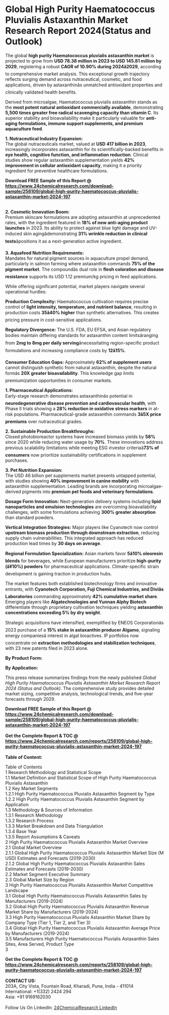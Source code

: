 <h1>Global High Purity Haematococcus Pluvialis Astaxanthin Market Research Report 2024(Status and Outlook)</h1><p>The global <strong>high purity Haematococcus pluvialis astaxanthin market</strong> is projected to grow from <strong>USD 78.38 million in 2023 to USD 145.81 million by 2029</strong>, registering a robust <strong>CAGR of 10.90% during 2024â2029</strong>, according to comprehensive market analysis. This exceptional growth trajectory reflects surging demand across nutraceutical, cosmetic, and food applications, driven by astaxanthinâs unmatched antioxidant properties and clinically validated health benefits.</p><p>Derived from microalgae, Haematococcus pluvialis astaxanthin stands as the <strong>most potent natural antioxidant commercially available</strong>, demonstrating <strong>5,500 times greater free radical scavenging capacity than vitamin C</strong>. Its superior stability and bioavailability make it particularly valuable for <strong>anti-aging formulations, immune support supplements, and premium aquaculture feed</strong>.</p><p><strong>1. Nutraceutical Industry Expansion:</strong><br>
The global nutraceuticals market, valued at <strong>USD 417 billion in 2023</strong>, increasingly incorporates astaxanthin for its scientifically-backed benefits in <strong>eye health, cognitive function, and inflammation reduction</strong>. Clinical studies show regular astaxanthin supplementation yields <strong>42% improvement in cellular antioxidant capacity</strong>, making it a priority ingredient for preventive healthcare formulations.</p><div><b>Download FREE Sample of this Report @ 
            <a href="https://www.24chemicalresearch.com/download-sample/258109/global-high-purity-haematococcus-pluvialis-astaxanthin-market-2024-197">
            https://www.24chemicalresearch.com/download-sample/258109/global-high-purity-haematococcus-pluvialis-astaxanthin-market-2024-197</a></b></div><br><p><strong>2. Cosmetic Innovation Boom:</strong><br>
Premium skincare formulations are adopting astaxanthin at unprecedented rates, with the ingredient featured in <strong>18% of new anti-aging product launches</strong> in 2023. Its ability to protect against blue light damage and UV-induced skin agingâdemonstrating <strong>31% wrinkle reduction in clinical tests</strong>âpositions it as a next-generation active ingredient.</p><p><strong>3. Aquafeed Nutrition Requirements:</strong><br>
Mandates for natural pigment sources in aquaculture propel demand, particularly in salmon farming where astaxanthin commands <strong>75% of the pigment market</strong>. The compoundâs dual role in <strong>flesh coloration and disease resistance</strong> supports its USD 1.12 premium/kg pricing in feed applications.</p><p>While offering significant potential, market players navigate several operational hurdles:</p><p><strong>Production Complexity:</strong> Haematococcus cultivation requires precise control of <strong>light intensity, temperature, and nutrient balance</strong>, resulting in production costs <strong>35â40% higher</strong> than synthetic alternatives. This creates pricing pressure in cost-sensitive applications.</p><p><strong>Regulatory Divergence:</strong> The U.S. FDA, EU EFSA, and Asian regulatory bodies maintain differing standards for astaxanthin content limitsâranging from <strong>2mg to 8mg per daily serving</strong>ânecessitating region-specific product formulations and increasing compliance costs by <strong>12â15%</strong>.</p><p><strong>Consumer Education Gaps:</strong> Approximately <strong>62% of supplement users</strong> cannot distinguish synthetic from natural astaxanthin, despite the natural formâs <strong>20X greater bioavailability</strong>. This knowledge gap limits premiumization opportunities in consumer markets.</p><p><strong>1. Pharmaceutical Applications:</strong><br>
Early-stage research demonstrates astaxanthinâs potential in <strong>neurodegenerative disease prevention and cardiovascular health</strong>, with Phase II trials showing a <strong>28% reduction in oxidative stress markers</strong> in at-risk populations. Pharmaceutical-grade astaxanthin commands <strong>3â5X price premiums</strong> over nutraceutical grades.</p><p><strong>2. Sustainable Production Breakthroughs:</strong><br>
Closed photobioreactor systems have increased biomass yields by <strong>58%</strong> since 2020 while reducing water usage by <strong>70%</strong>. These innovations address previous scalability limitations while meeting ESG investor criteriaâ<strong>73% of consumers</strong> now prioritize sustainability certifications in supplement purchases.</p><p><strong>3. Pet Nutrition Expansion:</strong><br>
The USD 46 billion pet supplements market presents untapped potential, with studies showing <strong>40% improvement in canine mobility</strong> with astaxanthin supplementation. Leading brands are incorporating microalgae-derived pigments into <strong>premium pet foods and veterinary formulations</strong>.</p><p><strong>Dosage Form Innovation:</strong> Next-generation delivery systems including <strong>lipid nanoparticles and emulsion technologies</strong> are overcoming bioavailability challenges, with some formulations achieving <strong>300% greater absorption</strong> than standard powders.</p><p><strong>Vertical Integration Strategies:</strong> Major players like Cyanotech now control <strong>upstream biomass production through downstream extraction</strong>, reducing supply chain vulnerabilities. This integrated approach has reduced production lead times by <strong>30 days on average</strong>.</p><p><strong>Regional Formulation Specialization:</strong> Asian markets favor <strong>5â10% oleoresin blends</strong> for beverages, while European manufacturers prioritize <strong>high-purity (â¥10%) powders</strong> for pharmaceutical applications. Climate-specific strain development is gaining traction in production hubs.</p><p>The market features both established biotechnology firms and innovative entrants, with <strong>Cyanotech Corporation, Fuji Chemical Industries, and Diviâs Laboratories</strong> commanding approximately <strong>42% cumulative market share</strong>. Emerging players like <strong>Algatechnologies and Yunnan Alphy Biotech</strong> differentiate through proprietary cultivation techniques yielding <strong>astaxanthin concentrations exceeding 5% by dry weight</strong>.</p><p>Strategic acquisitions have intensified, exemplified by ENEOS Corporationâs 2023 purchase of a <strong>15% stake in astaxanthin producer Algamo</strong>, signaling energy companiesâ interest in algal bioactives. IP portfolios now concentrate on <strong>extraction methodologies and stabilization techniques</strong>, with 23 new patents filed in 2023 alone.</p><p><strong>By Product Form:</strong></p><p><strong>By Application:</strong></p><p>This press release summarizes findings from the newly published <em>Global High Purity Haematococcus Pluvialis Astaxanthin Market Research Report 2024 (Status and Outlook)</em>. The comprehensive study provides detailed market sizing, competitive analysis, technological trends, and five-year forecasts through 2029.</p><div><b>Download FREE Sample of this Report @ 
            <a href="https://www.24chemicalresearch.com/download-sample/258109/global-high-purity-haematococcus-pluvialis-astaxanthin-market-2024-197">
            https://www.24chemicalresearch.com/download-sample/258109/global-high-purity-haematococcus-pluvialis-astaxanthin-market-2024-197</a></b></div><br><div><b>Get the Complete Report & TOC @ 
            <a href="https://www.24chemicalresearch.com/reports/258109/global-high-purity-haematococcus-pluvialis-astaxanthin-market-2024-197">
            https://www.24chemicalresearch.com/reports/258109/global-high-purity-haematococcus-pluvialis-astaxanthin-market-2024-197</a></b></div><br>
            <b>Table of Content:</b><p>Table of Contents<br />
1 Research Methodology and Statistical Scope<br />
1.1 Market Definition and Statistical Scope of High Purity Haematococcus Pluvialis Astaxanthin<br />
1.2 Key Market Segments<br />
1.2.1 High Purity Haematococcus Pluvialis Astaxanthin Segment by Type<br />
1.2.2 High Purity Haematococcus Pluvialis Astaxanthin Segment by Application<br />
1.3 Methodology & Sources of Information<br />
1.3.1 Research Methodology<br />
1.3.2 Research Process<br />
1.3.3 Market Breakdown and Data Triangulation<br />
1.3.4 Base Year<br />
1.3.5 Report Assumptions & Caveats<br />
2 High Purity Haematococcus Pluvialis Astaxanthin Market Overview<br />
2.1 Global Market Overview<br />
2.1.1 Global High Purity Haematococcus Pluvialis Astaxanthin Market Size (M USD) Estimates and Forecasts (2019-2030)<br />
2.1.2 Global High Purity Haematococcus Pluvialis Astaxanthin Sales Estimates and Forecasts (2019-2030)<br />
2.2 Market Segment Executive Summary<br />
2.3 Global Market Size by Region<br />
3 High Purity Haematococcus Pluvialis Astaxanthin Market Competitive Landscape<br />
3.1 Global High Purity Haematococcus Pluvialis Astaxanthin Sales by Manufacturers (2019-2024)<br />
3.2 Global High Purity Haematococcus Pluvialis Astaxanthin Revenue Market Share by Manufacturers (2019-2024)<br />
3.3 High Purity Haematococcus Pluvialis Astaxanthin Market Share by Company Type (Tier 1, Tier 2, and Tier 3)<br />
3.4 Global High Purity Haematococcus Pluvialis Astaxanthin Average Price by Manufacturers (2019-2024)<br />
3.5 Manufacturers High Purity Haematococcus Pluvialis Astaxanthin Sales Sites, Area Served, Product Type<br />
3</p><div><b>Get the Complete Report & TOC @ 
            <a href="https://www.24chemicalresearch.com/reports/258109/global-high-purity-haematococcus-pluvialis-astaxanthin-market-2024-197">
            https://www.24chemicalresearch.com/reports/258109/global-high-purity-haematococcus-pluvialis-astaxanthin-market-2024-197</a></b></div><br><b>CONTACT US:</b><br>
            203A, City Vista, Fountain Road, Kharadi, Pune, India - 411014<br>
            International: +1(332) 2424 294<br>
            Asia: +91 9169162030 <br><br>
            Follow Us On LinkedIn: <a href="https://www.linkedin.com/company/24chemicalresearch/">24ChemicalResearch LinkedIn</a>